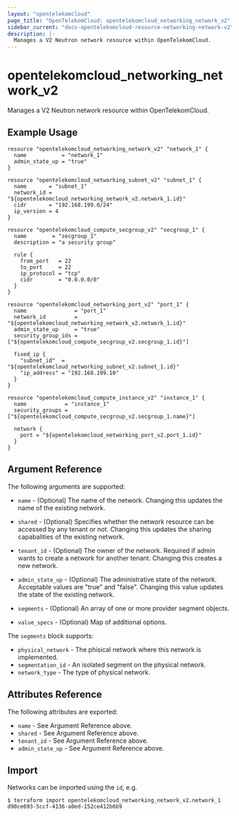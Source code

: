 ```yaml
---
layout: "opentelekomcloud"
page_title: "OpenTelekomCloud: opentelekomcloud_networking_network_v2"
sidebar_current: "docs-opentelekomcloud-resource-networking-network-v2"
description: |-
  Manages a V2 Neutron network resource within OpenTelekomCloud.
---
```


# opentelekomcloud\_networking\_network_v2

Manages a V2 Neutron network resource within OpenTelekomCloud.

## Example Usage

```hcl
resource "opentelekomcloud_networking_network_v2" "network_1" {
  name           = "network_1"
  admin_state_up = "true"
}

resource "opentelekomcloud_networking_subnet_v2" "subnet_1" {
  name       = "subnet_1"
  network_id = "${opentelekomcloud_networking_network_v2.network_1.id}"
  cidr       = "192.168.199.0/24"
  ip_version = 4
}

resource "opentelekomcloud_compute_secgroup_v2" "secgroup_1" {
  name        = "secgroup_1"
  description = "a security group"

  rule {
    from_port   = 22
    to_port     = 22
    ip_protocol = "tcp"
    cidr        = "0.0.0.0/0"
  }
}

resource "opentelekomcloud_networking_port_v2" "port_1" {
  name               = "port_1"
  network_id         = "${opentelekomcloud_networking_network_v2.network_1.id}"
  admin_state_up     = "true"
  security_group_ids = ["${opentelekomcloud_compute_secgroup_v2.secgroup_1.id}"]

  fixed_ip {
    "subnet_id"  = "${opentelekomcloud_networking_subnet_v2.subnet_1.id}"
    "ip_address" = "192.168.199.10"
  }
}

resource "opentelekomcloud_compute_instance_v2" "instance_1" {
  name            = "instance_1"
  security_groups = ["${opentelekomcloud_compute_secgroup_v2.secgroup_1.name}"]

  network {
    port = "${opentelekomcloud_networking_port_v2.port_1.id}"
  }
}
```

## Argument Reference

The following arguments are supported:

* `name` - (Optional) The name of the network. Changing this updates the name of
    the existing network.

* `shared` - (Optional)  Specifies whether the network resource can be accessed
    by any tenant or not. Changing this updates the sharing capabalities of the
    existing network.

* `tenant_id` - (Optional) The owner of the network. Required if admin wants to
    create a network for another tenant. Changing this creates a new network.

* `admin_state_up` - (Optional) The administrative state of the network.
    Acceptable values are "true" and "false". Changing this value updates the
    state of the existing network.

* `segments` - (Optional) An array of one or more provider segment objects.

* `value_specs` - (Optional) Map of additional options.

The `segments` block supports:

* `physical_network` - The phisical network where this network is implemented.
* `segmentation_id` - An isolated segment on the physical network.
* `network_type` - The type of physical network.

## Attributes Reference

The following attributes are exported:

* `name` - See Argument Reference above.
* `shared` - See Argument Reference above.
* `tenant_id` - See Argument Reference above.
* `admin_state_up` - See Argument Reference above.

## Import

Networks can be imported using the `id`, e.g.

```
$ terraform import opentelekomcloud_networking_network_v2.network_1 d90ce693-5ccf-4136-a0ed-152ce412b6b9
```
